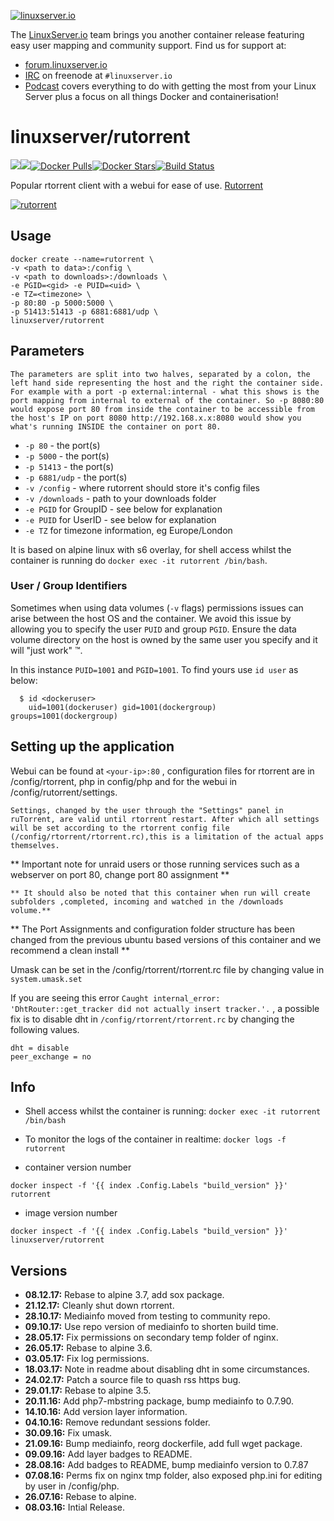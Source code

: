 [linuxserverurl]: https://linuxserver.io
[forumurl]: https://forum.linuxserver.io
[ircurl]: https://www.linuxserver.io/irc/
[podcasturl]: https://www.linuxserver.io/podcast/
[appurl]: https://github.com/Novik/ruTorrent
[hub]: https://hub.docker.com/r/linuxserver/rutorrent/

[![linuxserver.io](https://raw.githubusercontent.com/linuxserver/docker-templates/master/linuxserver.io/img/linuxserver_medium.png)][linuxserverurl]

The [LinuxServer.io][linuxserverurl] team brings you another container release featuring easy user mapping and community support. Find us for support at:
* [forum.linuxserver.io][forumurl]
* [IRC][ircurl] on freenode at `#linuxserver.io`
* [Podcast][podcasturl] covers everything to do with getting the most from your Linux Server plus a focus on all things Docker and containerisation!

# linuxserver/rutorrent
[![](https://images.microbadger.com/badges/version/linuxserver/rutorrent.svg)](https://microbadger.com/images/linuxserver/rutorrent "Get your own version badge on microbadger.com")[![](https://images.microbadger.com/badges/image/linuxserver/rutorrent.svg)](https://microbadger.com/images/linuxserver/rutorrent "Get your own image badge on microbadger.com")[![Docker Pulls](https://img.shields.io/docker/pulls/linuxserver/rutorrent.svg)][hub][![Docker Stars](https://img.shields.io/docker/stars/linuxserver/rutorrent.svg)][hub][![Build Status](https://ci.linuxserver.io/buildStatus/icon?job=Docker-Builders/x86-64/x86-64-rutorrent)](https://ci.linuxserver.io/job/Docker-Builders/job/x86-64/job/x86-64-rutorrent/)

Popular rtorrent client with a webui for ease of use. [Rutorrent](https://github.com/Novik/ruTorrent)

[![rutorrent](https://raw.githubusercontent.com/linuxserver/docker-templates/master/linuxserver.io/img/rutorrent.jpg)][appurl]

## Usage

```
docker create --name=rutorrent \
-v <path to data>:/config \
-v <path to downloads>:/downloads \
-e PGID=<gid> -e PUID=<uid> \
-e TZ=<timezone> \
-p 80:80 -p 5000:5000 \
-p 51413:51413 -p 6881:6881/udp \
linuxserver/rutorrent
```

## Parameters

`The parameters are split into two halves, separated by a colon, the left hand side representing the host and the right the container side.
For example with a port -p external:internal - what this shows is the port mapping from internal to external of the container.
So -p 8080:80 would expose port 80 from inside the container to be accessible from the host's IP on port 8080
http://192.168.x.x:8080 would show you what's running INSIDE the container on port 80.`


* `-p 80` - the port(s)
* `-p 5000` - the port(s)
* `-p 51413` - the port(s)
* `-p 6881/udp` - the port(s)
* `-v /config` - where rutorrent should store it's config files
* `-v /downloads` - path to your downloads folder
* `-e PGID` for GroupID - see below for explanation
* `-e PUID` for UserID - see below for explanation
* `-e TZ` for timezone information, eg Europe/London

It is based on alpine linux with s6 overlay, for shell access whilst the container is running do `docker exec -it rutorrent /bin/bash`.

### User / Group Identifiers

Sometimes when using data volumes (`-v` flags) permissions issues can arise between the host OS and the container. We avoid this issue by allowing you to specify the user `PUID` and group `PGID`. Ensure the data volume directory on the host is owned by the same user you specify and it will "just work" ™.

In this instance `PUID=1001` and `PGID=1001`. To find yours use `id user` as below:

```
  $ id <dockeruser>
    uid=1001(dockeruser) gid=1001(dockergroup) groups=1001(dockergroup)
```

## Setting up the application

Webui can be found at `<your-ip>:80` , configuration files for rtorrent are in /config/rtorrent, php in config/php and for the webui in /config/rutorrent/settings.

`Settings, changed by the user through the "Settings" panel in ruTorrent, are valid until rtorrent restart. After which all settings will be set according to the rtorrent config file (/config/rtorrent/rtorrent.rc),this is a limitation of the actual apps themselves.`

** Important note for unraid users or those running services such as a webserver on port 80, change port 80 assignment **

`** It should also be noted that this container when run will create subfolders ,completed, incoming and watched in the /downloads volume.**`

** The Port Assignments and configuration folder structure has been changed from the previous ubuntu based versions of this container and we recommend a clean install **

Umask can be set in the /config/rtorrent/rtorrent.rc file by changing value in `system.umask.set`

If you are seeing this error `Caught internal_error: 'DhtRouter::get_tracker did not actually insert tracker.'.` , a possible fix is to disable dht in `/config/rtorrent/rtorrent.rc` by changing the following values.

```shell
dht = disable
peer_exchange = no
```

## Info

* Shell access whilst the container is running: `docker exec -it rutorrent /bin/bash`
* To monitor the logs of the container in realtime: `docker logs -f rutorrent`

* container version number

`docker inspect -f '{{ index .Config.Labels "build_version" }}' rutorrent`

* image version number

`docker inspect -f '{{ index .Config.Labels "build_version" }}' linuxserver/rutorrent`


## Versions

+ **08.12.17:** Rebase to alpine 3.7, add sox package.
+ **21.12.17:** Cleanly shut down rtorrent.
+ **28.10.17:** Mediainfo moved from testing to community repo.
+ **09.10.17:** Use repo version of mediainfo to shorten build time.
+ **28.05.17:** Fix permissions on secondary temp folder of nginx.
+ **26.05.17:** Rebase to alpine 3.6.
+ **03.05.17:** Fix log permissions.
+ **18.03.17:** Note in readme about disabling dht in some circumstances.
+ **24.02.17:** Patch a source file to quash rss https bug.
+ **29.01.17:** Rebase to alpine 3.5.
+ **20.11.16:** Add php7-mbstring package, bump mediainfo to 0.7.90.
+ **14.10.16:** Add version layer information.
+ **04.10.16:** Remove redundant sessions folder.
+ **30.09.16:** Fix umask.
+ **21.09.16:** Bump mediainfo, reorg dockerfile, add full wget package.
+ **09.09.16:** Add layer badges to README.
+ **28.08.16:** Add badges to README, bump mediainfo version to 0.7.87
+ **07.08.16:** Perms fix on nginx tmp folder, also exposed php.ini for editing by user
in /config/php.
+ **26.07.16:** Rebase to alpine.
+ **08.03.16:** Intial Release.
